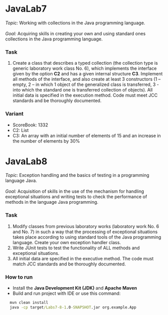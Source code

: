 # JavaLab7
*Topic:* 
Working with collections in the Java programming language.<br><br>
*Goal:*
Acquiring skills in creating your own and using standard ones collections in the Java programming language.

### Task
1. Create a class that describes a typed collection (the collection type is generic
laboratory work class No. 6), which implements the interface given by the option **C2**
and has a given internal structure **C3**. Implement all methods of the interface, and
also create at least 3 constructors (1 – empty, 2 – in which
1 object of the generalized class is transferred, 3 - into which the standard one is transferred
collection of objects). All initial data is specified in the execution method. Code
must meet JCC standards and be thoroughly documented.

### Variant
- ScoreBook:  1332
- C2: List
- C3: An array with an initial number of elements of 15 and an increase in the number of elements by 30%

# JavaLab8
*Topic:* 
Exception handling and the basics of testing in a programming language Java.<br><br>
*Goal:*
Acquisition of skills in the use of the mechanism for handling exceptional situations
and writing tests to check the performance of methods in the language
Java programming.

### Task
1. Modify classes from previous laboratory works (laboratory work No. 6
and No. 7) in such a way that the processing of exceptional situations takes place according to
using standard tools of the Java programming language. Create your own
exception handler class.
2. Write JUnit tests to test the functionality of ALL methods and
exceptional situations.
3. All initial data are specified in the executive method. The code must match
JCC standards and be thoroughly documented.


### How to run

- Install the **Java Development Kit (JDK)** and **Apache Maven**
- Build and run project with IDE or use this command:
```cmd
  mvn clean install
  java -cp target/Labs7-8-1.0-SNAPSHOT.jar org.example.App
```

